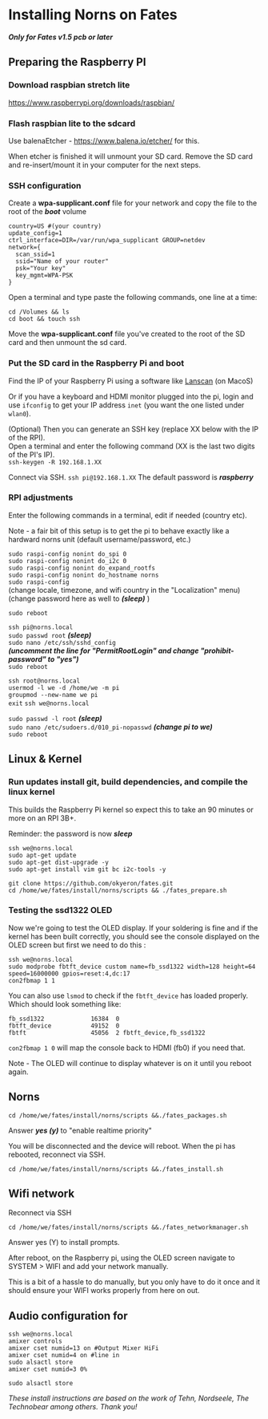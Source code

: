 
# Installing Norns on Fates
***Only for Fates v1.5 pcb or later***

## Preparing the Raspberry PI

### Download raspbian stretch lite
https://www.raspberrypi.org/downloads/raspbian/  

### Flash raspbian lite to the sdcard
Use balenaEtcher - https://www.balena.io/etcher/ for this.

When etcher is finished it will unmount your SD card. Remove the SD card and re-insert/mount it in your computer for the next steps.

### SSH configuration

 Create a **wpa-supplicant.conf** file for your network and copy the file to the root of the ***boot*** volume

    country=US #(your country)
    update_config=1
    ctrl_interface=DIR=/var/run/wpa_supplicant GROUP=netdev
    network={
      scan_ssid=1
      ssid="Name of your router"
      psk="Your key"
      key_mgmt=WPA-PSK
    }

Open a terminal and type paste the following commands, one line at a time:

    cd /Volumes && ls
    cd boot && touch ssh

Move the **wpa-supplicant.conf** file you've created to the root of the SD card and then unmount the sd card.

### Put the SD card in the Raspberry Pi and boot

Find the IP of your Raspberry Pi using a software like [Lanscan](https://itunes.apple.com/us/app/lanscan/id472226235) (on MacoS)
   
Or if you have a keyboard and HDMI monitor plugged into the pi, login and use `ifconfig` to get your IP address `inet` (you want the one listed under `wlan0`).

(Optional)
Then you can generate an SSH key (replace XX below with the IP of the RPI).  
Open a terminal and enter the following command (XX is the last two digits of the PI's IP).  
`ssh-keygen -R 192.168.1.XX`

Connect via SSH. `ssh pi@192.168.1.XX` The default password is ***raspberry***

### RPI adjustments
Enter the following commands in a terminal, edit if needed (country etc).

Note - a fair bit of this setup is to get the pi to behave exactly like a hardward norns unit (default username/password, etc.)

`sudo raspi-config nonint do_spi 0`  
`sudo raspi-config nonint do_i2c 0`  
`sudo raspi-config nonint do_expand_rootfs`  
`sudo raspi-config nonint do_hostname norns`  
`sudo raspi-config`  
    (change locale, timezone, and wifi country in the "Localization" menu)  
    (change password here as well to  ***(sleep)***  )

`sudo reboot`  

`ssh pi@norns.local`  
`sudo passwd root` ***(sleep)***  
`sudo nano /etc/ssh/sshd_config`  
 ***(uncomment the line for "PermitRootLogin" and change "prohibit-password" to "yes")***  
`sudo reboot`  

`ssh root@norns.local`  
`usermod -l we -d /home/we -m pi`  
`groupmod --new-name we pi`  
`exit` 
`ssh we@norns.local`  

`sudo passwd -l root` ***(sleep)***  
`sudo nano /etc/sudoers.d/010_pi-nopasswd` ***(change pi to we)***  
`sudo reboot`  

## Linux & Kernel

### Run updates install git, build dependencies, and compile the linux kernel

This builds the Raspberry Pi kernel so expect this to take an 90 minutes or more on an RPI 3B+.

Reminder: the password is now ***sleep***  

    ssh we@norns.local
	sudo apt-get update
    sudo apt-get dist-upgrade -y
    sudo apt-get install vim git bc i2c-tools -y
    
    git clone https://github.com/okyeron/fates.git
    cd /home/we/fates/install/norns/scripts && ./fates_prepare.sh


### Testing the ssd1322 OLED
Now we're going to test the OLED display. If your soldering is fine and if the kernel has been built correctly, you should see the console displayed on the OLED screen but first we need to do this :

    ssh we@norns.local
    sudo modprobe fbtft_device custom name=fb_ssd1322 width=128 height=64 speed=16000000 gpios=reset:4,dc:17
    con2fbmap 1 1
    
You can also use `lsmod` to check if the `fbtft_device` has loaded properly. Which should look something like:

	fb_ssd1322             16384  0
	fbtft_device           49152  0
	fbtft                  45056  2 fbtft_device,fb_ssd1322

`con2fbmap 1 0` will map the console back to HDMI (fb0) if you need that.
    
Note - The OLED will continue to display whatever is on it until you reboot again.

## Norns
    cd /home/we/fates/install/norns/scripts &&./fates_packages.sh

Answer ***yes (y)*** to "enable realtime priority"

You will be disconnected and the device will reboot. When the pi has rebooted, reconnect via SSH.

    cd /home/we/fates/install/norns/scripts &&./fates_install.sh

## Wifi network  

Reconnect via SSH

    cd /home/we/fates/install/norns/scripts &&./fates_networkmanager.sh

Answer yes (Y) to install prompts.
 
After reboot, on the Raspberry pi, using the OLED screen navigate to SYSTEM > WIFI and add your network manually.

This is a bit of a hassle to do manually, but you only have to do it once and it should ensure your WIFI works properly from here on out.

## Audio configuration for 

    ssh we@norns.local
    amixer controls
    amixer cset numid=13 on #Output Mixer HiFi  
    amixer cset numid=4 on #line in  
    sudo alsactl store  
    amixer cset numid=3 0%

    sudo alsactl store



*These install instructions are based on the work of Tehn, Nordseele, The Technobear among others. Thank you!*
